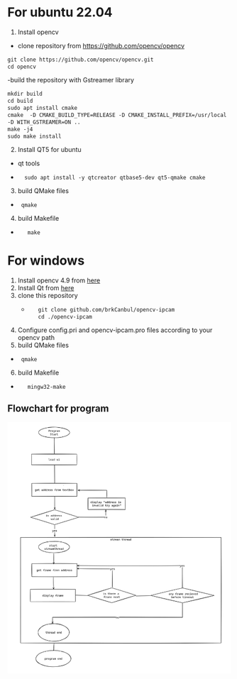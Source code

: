 # For ubuntu 22.04
1. Install opencv
- clone repository from https://github.com/opencv/opencv
```shell
git clone https://github.com/opencv/opencv.git
cd opencv
```
-build the repository with Gstreamer library
```shell
mkdir build
cd build
sudo apt install cmake
cmake  -D CMAKE_BUILD_TYPE=RELEASE -D CMAKE_INSTALL_PREFIX=/usr/local -D WITH_GSTREAMER=ON ..
make -j4
sudo make install
```
2. Install QT5 for ubuntu
  - qt tools
  - ```shell
      sudo apt install -y qtcreator qtbase5-dev qt5-qmake cmake
    ```
3. build QMake files
  -  ```shell
      qmake
      ```
4. build Makefile
  - ```shell
       make
      ```
# For windows
1. Install opencv 4.9   from [here](https://opencv.org/releases/)
2. Install Qt from [here](https://www.qt.io/download)
3. clone this repository
   - ```shell
        git clone github.com/brkCanbul/opencv-ipcam
        cd ./opencv-ipcam
        ```
4. Configure config.pri and opencv-ipcam.pro files according to your opencv path
5. build QMake files
  -  ```shell
      qmake
      ```
6. build Makefile
  - ```shell
       mingw32-make
      ```


## Flowchart for program
![alt text](./flowchart-opencv-ipcam.png)
